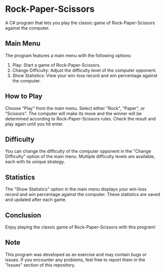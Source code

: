 # Rock-Paper-Scissors
A C# program that lets you play the classic game of Rock-Paper-Scissors against the computer.

## Main Menu
The program features a main menu with the following options:

1. Play: Start a game of Rock-Paper-Scissors.
2. Change Difficulty: Adjust the difficulty level of the computer opponent.
3. Show Statistics: View your win-loss record and win percentage against the computer.

## How to Play
Choose "Play" from the main menu.
Select either "Rock", "Paper", or "Scissors".
The computer will make its move and the winner will be determined according to Rock-Paper-Scissors rules.
Check the result and play again until you hit enter.

## Difficulty
You can change the difficulty of the computer opponent in the "Change Difficulty" option of the main menu. Multiple difficulty levels are available, each with its unique strategy.

## Statistics
The "Show Statistics" option in the main menu displays your win-loss record and win percentage against the computer. These statistics are saved and updated after each game.

## Conclusion
Enjoy playing the classic game of Rock-Paper-Scissors with this program!

## Note
This program was developed as an exercise and may contain bugs or issues. If you encounter any problems, feel free to report them in the "Issues" section of this repository.
